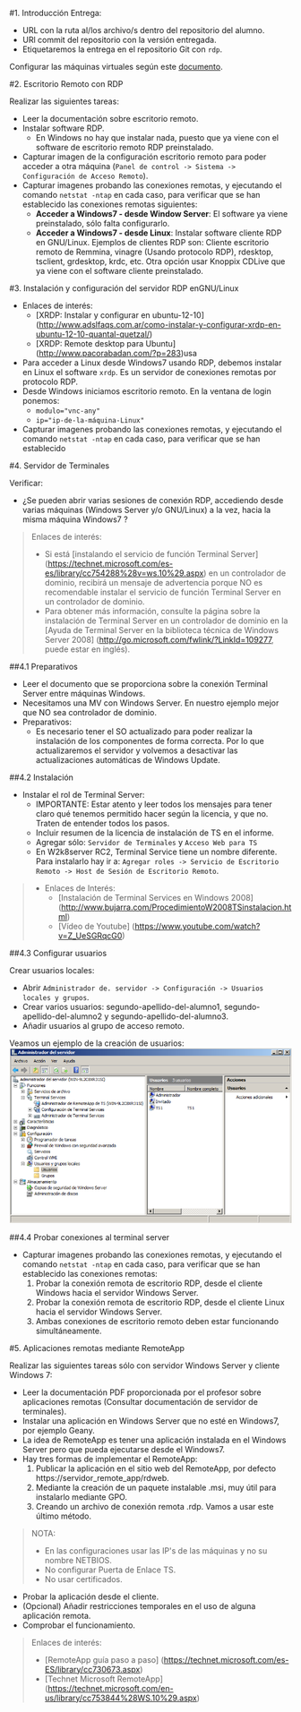 

#1. Introducción
Entrega:
* URL con la ruta al/los archivo/s dentro del repositorio del alumno.
* URl commit del repositorio con la versión entregada.
* Etiquetaremos la entrega en el repositorio Git con `rdp`.

Configurar las máquinas virtuales según este [documento](../../global/configuracion-aula108.md).

#2. Escritorio Remoto con RDP

Realizar las siguientes tareas:

* Leer la documentación sobre escritorio remoto.
* Instalar software RDP.
    * En Windows no hay que instalar nada, puesto que ya viene con el software
    de escritorio remoto RDP preinstalado.
* Capturar imagen de la configuración escritorio remoto para poder acceder a otra máquina
(`Panel de control -> Sistema -> Configuración de Acceso Remoto`).
* Capturar imagenes probando las conexiones remotas, y ejecutando el
comando `netstat -ntap` en cada caso, para verificar que se han establecido
las conexiones remotas siguientes:
    * **Acceder a Windows7 - desde Window Server**: El software ya viene preinstalado, sólo falta configurarlo.
    * **Acceder a Windows7 - desde Linux**: Instalar software cliente RDP en GNU/Linux. Ejemplos de clientes RDP son: Cliente escritorio remoto de Remmina, vinagre (Usando protocolo RDP), rdesktop, tsclient, grdesktop, krdc, etc. Otra opción usar Knoppix CDLive que ya viene con el software cliente preinstalado.

#3. Instalación y configuración del servidor RDP enGNU/Linux

* Enlaces de interés:
    * [XRDP: Instalar y configurar en ubuntu-12-10] (http://www.adslfaqs.com.ar/como-instalar-y-configurar-xrdp-en-ubuntu-12-10-quantal-quetzal/)
    * [XRDP: Remote desktop para Ubuntu] (http://www.pacorabadan.com/?p=283)usa
* Para  acceder a Linux desde Windows7 usando RDP, debemos instalar en Linux el
software `xrdp`. Es un servidor de conexiones remotas por protocolo RDP.
* Desde Windows iniciamos escritorio remoto. En la ventana de login ponemos:
    * `modulo="vnc-any"`
    * `ip="ip-de-la-máquina-Linux"`
* Capturar imagenes probando las conexiones remotas, y ejecutando el
comando `netstat -ntap` en cada caso, para verificar que se han establecido

#4. Servidor de Terminales

Verificar:
* ¿Se pueden abrir varias sesiones de conexión RDP, accediendo desde varias
máquinas (Windows Server y/o GNU/Linux) a la vez, hacia la misma máquina Windows7 ?

> Enlaces de interés:
>
> * Si está [instalando el servicio de función Terminal Server] (https://technet.microsoft.com/es-es/library/cc754288%28v=ws.10%29.aspx) en un controlador de dominio, recibirá un mensaje de advertencia porque NO es recomendable instalar el servicio de función Terminal Server en un controlador de dominio.
> * Para obtener más información, consulte la página sobre la instalación de Terminal Server en un controlador de dominio en la [Ayuda de Terminal Server en la biblioteca técnica de Windows Server 2008] (http://go.microsoft.com/fwlink/?LinkId=109277, puede estar en inglés).

##4.1 Preparativos

* Leer el documento que se proporciona sobre la conexión Terminal Server entre máquinas Windows.
* Necesitamos una MV con Windows Server. En nuestro ejemplo mejor que NO sea controlador de dominio.
* Preparativos:
    * Es necesario tener el SO actualizado para poder realizar la instalación de los componentes de forma correcta. Por lo que actualizaremos el servidor y volvemos a desactivar las actualizaciones automáticas de Windows Update.

##4.2 Instalación

* Instalar el rol de Terminal Server:
    * IMPORTANTE: Estar atento y leer todos los mensajes para tener claro qué
    tenemos permitido hacer según la licencia, y que no. Traten de entender todos los pasos.
    * Incluir resumen de la licencia de instalación de TS en el informe.
    * Agregar sólo: `Servidor de Terminales` y `Acceso Web para TS`
    * En W2k8server RC2, Terminal Service tiene un nombre diferente. Para instalarlo hay ir a:
    `Agregar roles -> Servicio de Escritorio Remoto -> Host de Sesión de Escritorio Remoto`.

> * Enlaces de Interés:
>     * [Instalación de Terminal Services en Windows 2008] (http://www.bujarra.com/ProcedimientoW2008TSinstalacion.html)
>     * [Vídeo de Youtube] (https://www.youtube.com/watch?v=Z_UeSGRqcG0)

##4.3 Configurar usuarios

Crear usuarios locales:
* Abrir `Administrador de. servidor -> Configuración -> Usuarios locales y grupos`.
* Crear varios usuarios: segundo-apellido-del-alumno1, segundo-apellido-del-alumno2 y
segundo-apellido-del-alumno3.
* Añadir usuarios al grupo de acceso remoto.

Veamos un ejemplo de la creación de usuarios:
![ts-users](./images/ts-w2k8-users.png)

##4.4 Probar conexiones al terminal server

* Capturar imagenes probando las conexiones remotas, y ejecutando el
comando `netstat -ntap` en cada caso, para verificar que se han establecido
las conexiones remotas:
    1. Probar la conexión remota de escritorio RDP, desde el cliente Windows hacia el servidor Windows Server.
    1. Probar la conexión remota de escritorio RDP, desde el cliente Linux hacia el servidor Windows Server.
    1. Ambas conexiones de escritorio remoto deben estar funcionando simultáneamente.

#5. Aplicaciones remotas mediante RemoteApp

Realizar las siguientes tareas sólo con servidor Windows Server y cliente Windows 7:
* Leer la documentación PDF proporcionada por el profesor sobre aplicaciones remotas
(Consultar documentación de servidor de terminales).
* Instalar una aplicación en Windows Server que no esté en Windows7, por ejemplo Geany.
* La idea de RemoteApp es tener una aplicación instalada en el Windows Server pero
que pueda ejecutarse desde el Windows7.
* Hay tres formas de implementar el RemoteApp:
    1. Publicar la aplicación en el sitio web del RemoteApp, por defecto https://servidor_remote_app/rdweb.
    1. Mediante la creación de un paquete instalable .msi, muy útil para instalarlo mediante GPO.
    1. Creando un archivo de conexión remota .rdp. Vamos a usar este último método.

> NOTA:
>
> * En las configuraciones usar las IP's de las máquinas y no su nombre NETBIOS.
> * No configurar Puerta de Enlace TS.
> * No usar certificados.

* Probar la aplicación desde el cliente.
* (Opcional) Añadir restricciones temporales en el uso de alguna aplicación remota.
* Comprobar el funcionamiento.

> Enlaces de interés:
> * [RemoteApp guía paso a paso] (https://technet.microsoft.com/es-ES/library/cc730673.aspx)
> * [Technet Microsoft RemoteApp] (https://technet.microsoft.com/en-us/library/cc753844%28WS.10%29.aspx)
